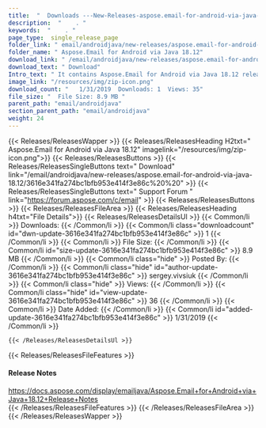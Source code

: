 ```yaml
---
title:  "  Downloads ---New-Releases-aspose.email-for-android-via-java-18.12 . " 
description:  "    . " 
keywords:  "    . " 
page_type:  single_release_page
folder_link: " email/androidjava/new-releases/aspose.email-for-android-via-java-18.12/"
folder_name: " Aspose.Email for Android via Java 18.12"
download_link: " /email/androidjava/new-releases/aspose.email-for-android-via-java-18.12/3616e341fa274bc1bfb953e414f3e86c"
download_text: " Download"
Intro_text: " It contains Aspose.Email for Android via Java 18.12 release."
image_link: "/resources/img/zip-icon.png"
download_count: "   1/31/2019  Downloads: 1  Views: 35"
file_size: "  File Size: 8.9 MB "
parent_path: "email/androidjava"
section_parent_path: "email/androidjava"
weight: 24 
---
```


{{< Releases/ReleasesWapper >}}
  {{< Releases/ReleasesHeading H2txt=" Aspose.Email for Android via Java 18.12" imagelink="/resources/img/zip-icon.png">}}
  {{< Releases/ReleasesButtons >}}
    {{< Releases/ReleasesSingleButtons text=" Download" link="/email/androidjava/new-releases/aspose.email-for-android-via-java-18.12/3616e341fa274bc1bfb953e414f3e86c%20%20" >}}
    {{< Releases/ReleasesSingleButtons text=" Support Forum " link="https://forum.aspose.com/c/email" >}}
  {{< Releases/ReleasesButtons >}}
  {{< Releases/ReleasesFileArea >}}
    {{< Releases/ReleasesHeading h4txt="File Details">}}
    {{< Releases/ReleasesDetailsUl >}}
            {{< Common/li  >}} Downloads: {{< /Common/li >}} 
      {{< Common/li class="downloadcount" id="dwn-update-3616e341fa274bc1bfb953e414f3e86c" >}} 1 {{< /Common/li >}} 
      {{< Common/li  >}} File Size: {{< /Common/li >}} 
      {{< Common/li id="size-update-3616e341fa274bc1bfb953e414f3e86c" >}} 8.9 MB {{< /Common/li >}} 
      {{< Common/li  class="hide" >}} Posted By: {{< /Common/li >}} 
      {{< Common/li class="hide" id="author-update-3616e341fa274bc1bfb953e414f3e86c" >}} sergey.vivsiuk {{< /Common/li >}} 
      {{< Common/li class="hide"  >}} Views: {{< /Common/li >}} 
      {{< Common/li class="hide" id="view-update-3616e341fa274bc1bfb953e414f3e86c" >}} 36 {{< /Common/li >}} 
      {{< Common/li  >}} Date Added: {{< /Common/li >}} 
      {{< Common/li id="added-update-3616e341fa274bc1bfb953e414f3e86c" >}} 1/31/2019 {{< /Common/li >}} 

    {{< /Releases/ReleasesDetailsUl >}}

  {{< Releases/ReleasesFileFeatures >}}
      <h4>Release Notes</h4><div><a href="https://docs.aspose.com/display/emailjava/Aspose.Email+for+Android+via+Java+18.12+Release+Notes">https://docs.aspose.com/display/emailjava/Aspose.Email+for+Android+via+Java+18.12+Release+Notes</a></div>
  {{< /Releases/ReleasesFileFeatures >}}
 {{< /Releases/ReleasesFileArea >}}
{{< /Releases/ReleasesWapper >}}


